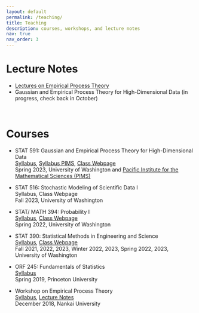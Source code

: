 ```yaml
---
layout: default
permalink: /teaching/
title: Teaching
description: courses, workshops, and lecture notes
nav: true
nav_order: 3
---
```


<h1 class="post-title"> Lecture Notes </h1>
<ul class="card-text font-weight-light list-group list-group-flush"> 
      <li class="list-group-item"> <a href=" /assets/pdf/empirical-proc-all-lectures.pdf" target="_new"> Lectures on Empirical Process Theory</a> </li>
      <li class="list-group-item"> Gaussian and Empirical Process Theory for High-Dimensional Data (in progress, check back in October)</li>
</ul>
<br>

<h1 class="post-title"> Courses </h1>
<ul class="font-weight-light list-group list-group-flush"> 
      <li class="list-group-item"> 
      <p> <span class="font-weight-bold">STAT 591: Gaussian and Empirical Process Theory for High-Dimensional Data </span> <br>
      <a href="/assets/pdf/STAT 591 - Syllabus.pdf" target="_new"> Syllabus</a>, <a href="https://courses.pims.math.ca/tag/2022-2023/" target="_new">Syllabus PIMS</a>, <a href="https://canvas.uw.edu/courses/1635483" target="_new"> Class Webpage</a> <br>
      Spring 2023, University of Washington and <a href = "https://www.pims.math.ca" target="_new"> Pacific Institute for the Mathematical Sciences (PIMS)</a> </p>
      </li>
      <li class="list-group-item"> 
      <p>  <span class="font-weight-bold">STAT 516: Stochastic Modeling of Scientific Data I</span> <br>
      Syllabus, Class Webpage<br>
      Fall 2023, University of Washington </p>
      </li>
      <li class="list-group-item"> 
      <p> <span class="font-weight-bold">  STAT/ MATH 394: Probability I </span> <br> 
      <a href="/assets/pdf/STAT 394 - Syllabus.pdf" target="_new"> Syllabus</a>, <a href="https://canvas.uw.edu/courses/1548372" target="_new"> Class Webpage</a> <br>
      Spring 2022, University of Washington </p>
      </li>
      <li class="list-group-item"> 
      <p> <span class="font-weight-bold"> STAT 390: Statistical Methods in Engineering and Science </span> <br>
      <a href="/assets/pdf/STAT 390 - Syllabus - long version-2.pdf" target="_new"> Syllabus</a>, <a href="https://canvas.uw.edu/courses/1635461" target="_new"> Class Webpage</a> <br>
      Fall 2021, 2022, 2023, Winter 2022, 2023, Spring 2022, 2023, University of Washington </p>
      </li>
      <li class="list-group-item"> 
      <p> <span class="font-weight-bold"> ORF 245: Fundamentals of Statistics </span> <br>
      <a href="/assets/pdf/ORF 245_Syllabus_Updated.pdf" target="_new"> Syllabus</a> <br>
      Spring 2019, Princeton University</p>
      </li>
      <li class="list-group-item"> 
      <p> <span class="font-weight-bold"> Workshop on Empirical Process Theory </span> <br>
      <a href="https://stat.nankai.edu.cn/2018/1126/c12333a129526/page.htm" target="_new"> Syllabus</a>, <a href=" /assets/pdf/empirical-proc-all-lectures.pdf" target="_new"> Lecture Notes</a> <br>
      December 2018, Nankai University</p>
      </li>
</ul>  
